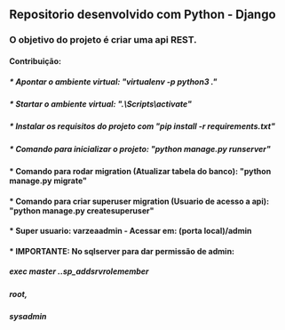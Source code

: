 ## Repositorio desenvolvido com Python - Django

### O objetivo do projeto é criar uma api REST.

#### Contribuição:

##### \* Apontar o ambiente virtual: "virtualenv -p python3 ."

##### \* Startar o ambiente virtual: ".\Scripts\activate"

##### \* Instalar os requisitos do projeto com "pip install -r requirements.txt"

##### \* Comando para inicializar o projeto: "python manage.py runserver"

#### \* Comando para rodar migration (Atualizar tabela do banco): "python manage.py migrate"

#### \* Comando para criar superuser migration (Usuario de acesso a api): "python manage.py createsuperuser"

#### \* Super usuario: varzeaadmin - Acessar em: (porta local)/admin

#### \* IMPORTANTE: No sqlserver para dar permissão de admin:

##### exec master ..sp_addsrvrolemember

##### root,

##### sysadmin
